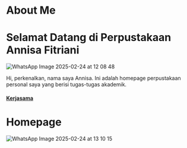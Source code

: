 # About Me
# Selamat Datang di Perpustakaan Annisa Fitriani
![WhatsApp Image 2025-02-24 at 12 08 48](https://github.com/user-attachments/assets/0b384921-3216-40c7-8c89-fefb10ebaf38)

<body>
Hi, perkenalkan, nama saya Annisa. Ini adalah homepage perpustakaan personal saya yang berisi tugas-tugas akademik.
<h4><a href="http://pustaka.unp.ac.id/">Kerjasama</a>
 
# Homepage
  
![WhatsApp Image 2025-02-24 at 13 10 15](https://github.com/user-attachments/assets/7a9ffd4f-eeb3-4ad2-9f65-3711abb54f00)
